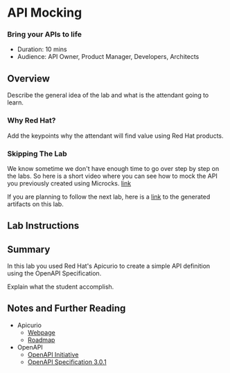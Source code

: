 # API Mocking

### Bring your APIs to life

* Duration: 10 mins
* Audience: API Owner, Product Manager, Developers, Architects

## Overview

Describe the general idea of the lab and what is the attendant going to learn.

### Why Red Hat?

Add the keypoints why the attendant will find value using Red Hat products.

### Skipping The Lab

We know sometime we don't have enough time to go over step by step on the labs. So here is a short video where you can see how to mock the API you previously created using Microcks. [link](wip-link)

If you are planning to follow the next lab, here is a [link](wip-link) to the generated artifacts on this lab.

## Lab Instructions

## Summary

In this lab you used Red Hat's Apicurio to create a simple API definition using the OpenAPI Specification.

Explain what the student accomplish.

## Notes and Further Reading

* Apicurio
	* [Webpage](https://www.apicur.io)
	* [Roadmap](https://www.apicur.io/roadmap/)
* OpenAPI
	* [OpenAPI Initiative](https://www.openapis.org/)
	* [OpenAPI Specification 3.0.1](https://github.com/OAI/OpenAPI-Specification/blob/master/versions/3.0.1.md)


